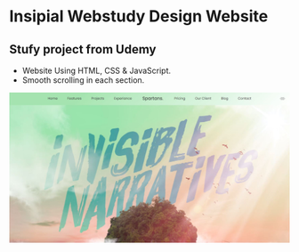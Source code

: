 # Insipial Webstudy Design Website
## Stufy project from Udemy
- Website Using HTML, CSS & JavaScript.
- Smooth scrolling in each section.

![spartans](/preview.jpg)

